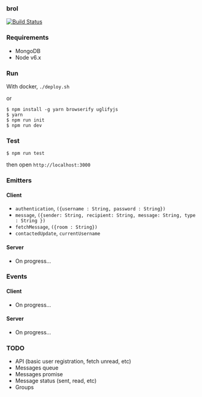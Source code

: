 ### brol

[![Build Status](https://api.travis-ci.org/KodeKreatif/brol.svg)](https://travis-ci.org/KodeKreatif/brol)

### Requirements

- MongoDB
- Node v6.x

### Run

With docker, `./deploy.sh`

or

```
$ npm install -g yarn browserify uglifyjs
$ yarn
$ npm run init
$ npm run dev
```

### Test

`$ npm run test`

then open `http://localhost:3000`

### Emitters

#### Client

- `authentication`, `({username : String, password : String})`
- `message`, `({sender: String, recipient: String, message: String, type : String })`
- `fetchMessage`, `({room : String})`
- `contactedUpdate`, `currentUsername`

#### Server

- On progress...

### Events

#### Client

- On progress...

#### Server

- On progress...

### TODO

- API (basic user registration, fetch unread, etc)
- Messages queue
- Messages promise
- Message status (sent, read, etc)
- Groups
